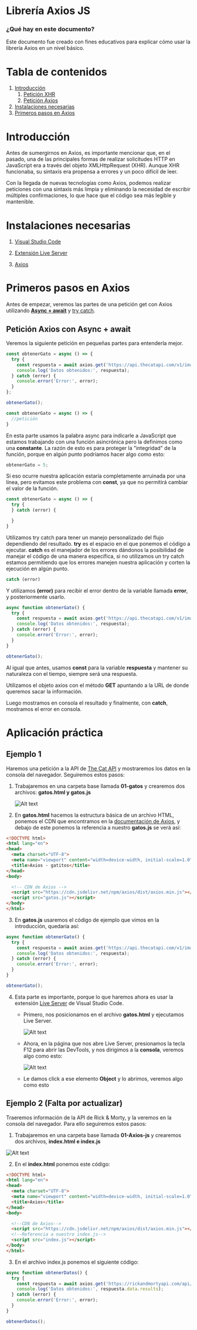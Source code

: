 # Librería Axios JS

### ¿Qué hay en este documento?

Este documento fue creado con fines educativos para explicar cómo usar la librería Axios en un nivel básico.

# Tabla de contenidos

1. [Introducción](#introducción)
   1. [Petición XHR](#petición-xhr)
   2. [Petición Axios](#petición-axios)
2. [Instalaciones necesarias](#instalaciones-necesarias)
3. [Primeros pasos en Axios](#primeros-pasos-en-axios)

# Introducción

Antes de sumergirnos en Axios, es importante mencionar que, en el pasado, una de las principales formas de realizar solicitudes HTTP en JavaScript era a través del objeto XMLHttpRequest (XHR). Aunque XHR funcionaba, su sintaxis era propensa a errores y un poco difícil de leer.

Con la llegada de nuevas tecnologías como Axios, podemos realizar peticiones con una sintaxis más limpia y eliminando la necesidad de escribir múltiples confirmaciones, lo que hace que el código sea más legible y mantenible.

# Instalaciones necesarias

1. [Visual Studio Code](https://code.visualstudio.com/)

2. [Extensión Live Server](https://marketplace.visualstudio.com/items?itemName=ritwickdey.LiveServer)

3. [Axios](https://axios-http.com/es/docs/intro)

# Primeros pasos en Axios

Antes de empezar, veremos las partes de una petición get con Axios utilizando **[Async + await](https://es.javascript.info/async-await)** y [try catch](https://es.javascript.info/try-catch).

## Petición Axios con Async + await

Veremos la siguiente petición en pequeñas partes para entenderla mejor.

``` javascript
const obtenerGato = async () => {
  try {
    const respuesta = await axios.get('https://api.thecatapi.com/v1/images/search');
    console.log('Datos obtenidos:', respuesta);
  } catch (error) {
    console.error('Error:', error);
  }
};

obtenerGato();
```

``` javascript
const obtenerGato = async () => {
  //petición
}
```
En esta parte usamos la palabra async para indicarle a JavaScript que estamos trabajando con una función asincrónica pero la definimos como una **constante**. La razón de esto es para proteger la "integridad" de la función, porque en algún punto podríamos hacer algo como esto:

``` javascript
obtenerGato = 5;
```

Si eso ocurre nuestra aplicación estaría completamente arruinada por una línea, pero evitamos este problema con **const**, ya que no permitirá cambiar el valor de la función.

``` javascript
const obtenerGato = async () => {
  try {
  } catch (error) {

  }
}
```

Utilizamos try catch para tener un manejo personalizado del flujo dependiendo del resultado. **try** es el espacio en el que ponemos el código a ejecutar. **catch** es el manejador de los errores dándonos la posibilidad de manejar el código de una manera específica, si no utilizamos un try catch estamos permitiendo que los errores manejen nuestra aplicación y corten la ejecución en algún punto.

``` javascript
catch (error)
```

Y utilizamos **(error)** para recibir el error dentro de la variable llamada **error**, y posteriormente usarlo.

``` javascript
async function obtenerGato() {
  try {
    const respuesta = await axios.get('https://api.thecatapi.com/v1/images/search');
    console.log('Datos obtenidos:', respuesta);
  } catch (error) {
    console.error('Error:', error);
  }
}

obtenerGato();
```

Al igual que antes, usamos **const** para la variable **respuesta** y mantener su naturaleza con el tiempo, siempre será una respuesta.

Utilizamos el objeto axios con el método **GET** apuntando a la URL de donde queremos sacar la información.

Luego mostramos en consola el resultado y finalmente, con **catch**, mostramos el error en consola.

# Aplicación práctica

## Ejemplo 1

Haremos una petición a la API de [The Cat API](https://thecatapi.com/) y mostraremos los datos en la consola del navegador. Seguiremos estos pasos:

1. Trabajaremos en una carpeta base llamada **01-gatos** y crearemos dos archivos: **gatos.html y gatos.js**

    ![Alt text](/01-Axios-js/imagenes/archivos-gatos.png)

2. En **gatos.html** hacemos la estructura básica de un archivo HTML, ponemos el CDN que encontramos en la [documentación de Axios](https://axios-http.com/es/docs/intro), y debajo de este ponemos la referencia a nuestro **gatos.js** se verá así:

``` HTML
<!DOCTYPE html>
<html lang="en">
<head>
  <meta charset="UTF-8">
  <meta name="viewport" content="width=device-width, initial-scale=1.0">
  <title>Axios - gatitos</title>
</head>
<body>

  <!-- CDN de Axios -->
  <script src="https://cdn.jsdelivr.net/npm/axios/dist/axios.min.js"></script>
  <script src="gatos.js"></script>
</body>
</html>
```

3. En **gatos.js** usaremos el código de ejemplo que vimos en la introducción, quedaría así:

``` javascript
async function obtenerGato() {
  try {
    const respuesta = await axios.get('https://api.thecatapi.com/v1/images/search');
    console.log('Datos obtenidos:', respuesta);
  } catch (error) {
    console.error('Error:', error);
  }
}

obtenerGato();
```

4. Esta parte es importante, porque lo que haremos ahora es usar la extensión [Live Server](https://marketplace.visualstudio.com/items?itemName=ritwickdey.LiveServer) de Visual Studio Code.

    - Primero, nos posicionamos en el archivo **gatos.html** y ejecutamos Live Server.

      ![Alt text](/01-Axios-js/imagenes/live-server.png)

    - Ahora, en la página que nos abre Live Server, presionamos la tecla F12 para abrir las DevTools, y nos dirigimos a la **consola**, veremos algo como esto:

      ![Alt text](/01-Axios-js/imagenes/consola-json-contraido.png)

    - Le damos click a ese elemento **Object** y lo abrimos, veremos algo como esto

## Ejemplo 2 (Falta por actualizar)

Traeremos información de la API de Rick & Morty, y la veremos en la consola del navegador. Para ello seguiremos estos pasos:

1. Trabajaremos en una carpeta base llamada **01-Axios-js** y crearemos dos archivos, **index.html e index.js**

![Alt text](./imagenes/archivos-iniciales.png)

2. En el **index.html** ponemos este código:

``` html
<!DOCTYPE html>
<html lang="en">
<head>
  <meta charset="UTF-8">
  <meta name="viewport" content="width=device-width, initial-scale=1.0">
  <title>Axios</title>
</head>
<body>

  <!--CDN de Axios-->
  <script src="https://cdn.jsdelivr.net/npm/axios/dist/axios.min.js"></script>
  <!--Referencia a nuestro index.js-->
  <script src="index.js"></script>
</body>
</html>
```

3. En el archivo index.js ponemos el siguiente código:
``` javascript
async function obtenerDatos() {
  try {
    const respuesta = await axios.get('https://rickandmortyapi.com/api/character/?page=1');
    console.log('Datos obtenidos:', respuesta.data.results);
  } catch (error) {
    console.error('Error:', error);
  }
}

obtenerDatos();
```